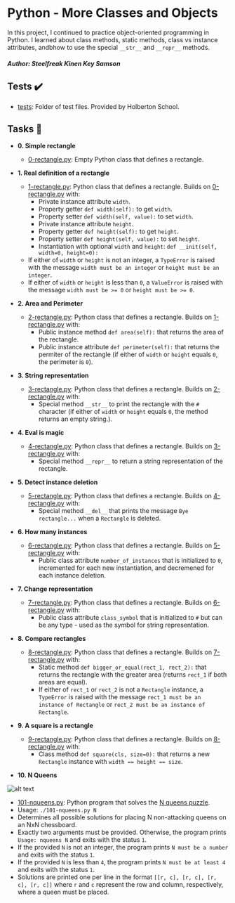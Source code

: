 # Python - More Classes and Objects

In this project, I continued to practice object-oriented programming in Python. I learned about class methods, static methods, class vs instance attributes, andbhow to use the special `__str__` and `__repr__` methods.

##### Author: Steelfreak Kinen Key Samson

## Tests :heavy_check_mark:

- [tests](./tests): Folder of test files. Provided by Holberton School.

## Tasks :page_with_curl:

- **0. Simple rectangle**

  - [0-rectangle.py](./0-rectangle.py): Empty Python class that defines a rectangle.

- **1. Real definition of a rectangle**

  - [1-rectangle.py](./1-rectangle.py): Python class that defines a rectangle. Builds on [0-rectangle.py](./0-rectangle.py) with:
    - Private instance attribute `width`.
    - Property getter `def width(self):` to get `width`.
    - Property setter `def width(self, value):` to set `width`.
    - Private instance attribute `height`.
    - Property getter `def height(self):` to get `height`.
    - Property setter `def height(self, value):` to set `height`.
    - Instantiation with optional `width` and `height`: `def __init(self, width=0, height=0):`
  - If either of `width` or `height` is not an integer, a `TypeError` is raised with the message `width must be an integer` or `height must be an integer`.
  - If either of `width` or `height` is less than `0`, a `ValueError` is raised with the message `width must be >= 0` or `height must be >= 0`.

- **2. Area and Perimeter**

  - [2-rectangle.py](./2-rectangle.py): Python class that defines a rectangle. Builds on [1-rectangle.py](./1-rectangle.py) with:
    - Public instance method `def area(self):` that returns the area of the rectangle.
    - Public instance attribute `def perimeter(self):` that returns the permiter of the rectangle (if either of `width` or `height` equals `0`, the perimeter is `0`).

- **3. String representation**

  - [3-rectangle.py](./3-rectangle.py): Python class that defines a rectangle. Builds on [2-rectangle.py](./2-rectangle.py) with:
    - Special method `__str__` to print the rectangle with the `#` character (if either of `width` or `height` equals `0`, the method returns an empty
      string.).

- **4. Eval is magic**

  - [4-rectangle.py](./4-rectangle.py): Python class that defines a rectangle. Builds on [3-rectangle.py](./3-rectangle.py) with:
    - Special method `__repr__` to return a string representation of the rectangle.

- **5. Detect instance deletion**

  - [5-rectangle.py](./5-rectangle.py): Python class that defines a rectangle. Builds on [4-rectangle.py](./4-rectangle.py) with:
    - Special method `__del__` that prints the message `Bye rectangle...` when a `Rectangle` is deleted.

- **6. How many instances**

  - [6-rectangle.py](./6-rectangle.py): Python class that defines a rectangle. Builds on [5-rectangle.py](./5-rectangle.py) with:
    - Public class attribute `number_of_instances` that is initialized to `0`, incremented for each new instantiation, and decremened for each instance deletion.

- **7. Change representation**

  - [7-rectangle.py](./7-rectangle.py): Python class that defines a rectangle. Builds on [6-rectangle.py](./6-rectangle.py) with:
    - Public class attribute `class_symbol` that is initialized to `#` but can be any type - used as the symbol for string representation.

- **8. Compare rectangles**

  - [8-rectangle.py](./8-rectangle.py): Python class that defines a rectangle. Builds on [7-rectangle.py](./7-rectangle.py) with:
    - Static method `def bigger_or_equal(rect_1, rect_2):` that returns the rectangle with the greater area (returns `rect_1` if both areas are equal).
    - If either of `rect_1` or `rect_2` is not a `Rectangle` instance, a `TypeError` is raised with the message `rect_1 must be an instance of Rectangle` or `rect_2 must be an instance of Rectangle`.

- **9. A square is a rectangle**

  - [9-rectangle.py](./9-rectangle.py): Python class that defines a rectangle. Builds on [8-rectangle.py](./8-rectangle.py) with:
    - Class method `def square(cls, size=0):` that returns a new `Rectangle` instance with `width == height == size`.

- **10. N Queens**

![alt text](http://www.crestbook.com/files/Judit-photo1_602x433.jpg)

- [101-nqueens.py](./101-nqueens.py): Python program that solves the [N queens puzzle](https://en.wikipedia.org/wiki/Eight_queens_puzzle).
- Usage: `./101-nqueens.py N`
- Determines all possible solutions for placing N non-attacking queens on an NxN chessboard.
- Exactly two arguments must be provided. Otherwise, the program prints `Usage: nqueens N` and exits with the status `1`.
- If the provided `N` is not an integer, the program prints `N must be a number` and exits with the status `1`.
- If the provided `N` is less than `4`, the program prints `N must be at least 4` and exits with the status `1`.
- Solutions are printed one per line in the format `[[r, c], [r, c], [r, c], [r, c]]` where `r` and `c` represent the row and column, respectively, where a queen must be placed.
